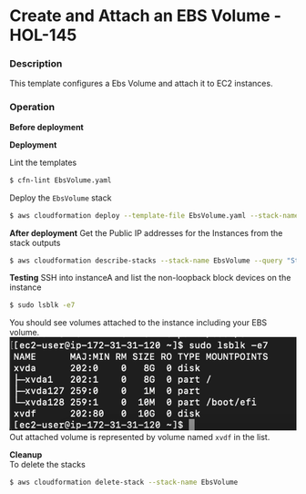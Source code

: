 # Create and Attach an EBS Volume - HOL-145

### Description

This template configures a Ebs Volume and attach it to EC2 instances.

### Operation

**Before deployment**

**Deployment**

Lint the templates

```bash
$ cfn-lint EbsVolume.yaml
```

Deploy the `EbsVolume` stack

```bash
$ aws cloudformation deploy --template-file EbsVolume.yaml --stack-name EbsVolume
```

**After deployment**
Get the Public IP addresses for the Instances from the stack outputs

```bash
$ aws cloudformation describe-stacks --stack-name EbsVolume --query "Stacks[0].Outputs" --no-cli-pager
```

**Testing**
SSH into instanceA and list the non-loopback block devices on the instance

```bash
$ sudo lsblk -e7
```

You should see volumes attached to the instance including your EBS volume.
![list-attached-volumes](list-attached-vols.png)
Out attached volume is represented by volume named `xvdf` in the list.

**Cleanup**  
To delete the stacks

```bash
$ aws cloudformation delete-stack --stack-name EbsVolume
```
